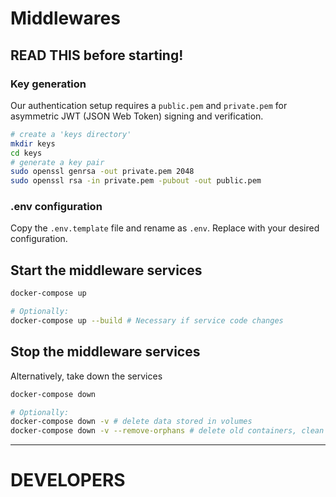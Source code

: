 
# Middlewares

## READ THIS before starting!

### Key generation

Our authentication setup requires a `public.pem` and `private.pem` for asymmetric JWT (JSON Web Token) signing and verification.

```bash
# create a 'keys directory'
mkdir keys
cd keys
# generate a key pair
sudo openssl genrsa -out private.pem 2048
sudo openssl rsa -in private.pem -pubout -out public.pem
```

### .env configuration

Copy the `.env.template` file and rename as `.env`. Replace with your desired configuration.

## Start the middleware services

```bash
docker-compose up

# Optionally:
docker-compose up --build # Necessary if service code changes
```

## Stop the middleware services
Alternatively, take down the services

```bash
docker-compose down

# Optionally:
docker-compose down -v # delete data stored in volumes
docker-compose down -v --remove-orphans # delete old containers, clean slate
```

---

# DEVELOPERS

